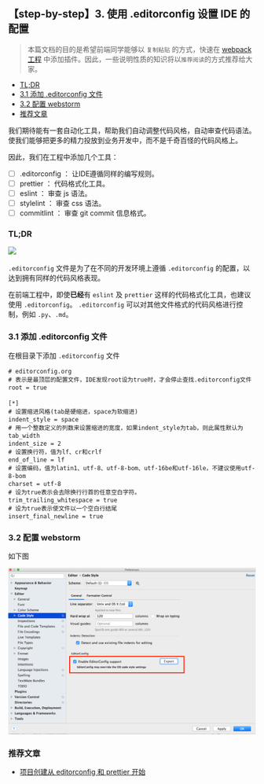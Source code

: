 ## 【step-by-step】3. 使用 .editorconfig 设置 IDE 的配置

> 本篇文档的目的是希望前端同学能够以 `复制粘贴` 的方式，快速在 [webpack 工程](../examples/01-base) 中添加插件。因此，一些说明性质的知识将以`推荐阅读`的方式推荐给大家。

<!-- START doctoc generated TOC please keep comment here to allow auto update -->
<!-- DON'T EDIT THIS SECTION, INSTEAD RE-RUN doctoc TO UPDATE -->

- [TL;DR](#tldr)
- [3.1 添加 .editorconfig 文件](#31-%E6%B7%BB%E5%8A%A0-editorconfig-%E6%96%87%E4%BB%B6)
- [3.2 配置 webstorm](#32-%E9%85%8D%E7%BD%AE-webstorm)
- [推荐文章](#%E6%8E%A8%E8%8D%90%E6%96%87%E7%AB%A0)

<!-- END doctoc generated TOC please keep comment here to allow auto update -->

我们期待能有一套自动化工具，帮助我们自动调整代码风格，自动审查代码语法。使我们能够把更多的精力投放到业务开发中，而不是千奇百怪的代码风格上。

因此，我们在工程中添加几个工具：

- [ ] .editorconfig ： 让IDE遵循同样的编写规则。
- [ ] prettier ： 代码格式化工具。
- [ ] eslint ： 审查 js 语法。
- [ ] stylelint ： 审查 css 语法。
- [ ] commitlint ： 审查 git commit 信息格式。

### TL;DR

![](https://editorconfig.org/logo.png)

`.editorconfig` 文件是为了在不同的开发环境上遵循 `.editorconfig` 的配置，以达到拥有同样的代码风格表现。

在前端工程中，即使**已经**有 `eslint` 及 `prettier` 这样的代码格式化工具，也建议使用 `.editorconfig`。 `.editorconfig` 可以对其他文件格式的代码风格进行控制，例如 `.py`、`.md`。

### 3.1 添加 .editorconfig 文件

在根目录下添加 `.editorconfig` 文件

```shell
# editorconfig.org
# 表示是最顶层的配置文件，IDE发现root设为true时，才会停止查找.editorconfig文件
root = true

[*]
# 设置缩进风格(tab是硬缩进，space为软缩进)
indent_style = space
# 用一个整数定义的列数来设置缩进的宽度，如果indent_style为tab，则此属性默认为tab_width
indent_size = 2
# 设置换行符，值为lf、cr和crlf
end_of_line = lf
# 设置编码，值为latin1、utf-8、utf-8-bom、utf-16be和utf-16le，不建议使用utf-8-bom
charset = utf-8
# 设为true表示会去除换行行首的任意空白字符。
trim_trailing_whitespace = true
# 设为true表示使文件以一个空白行结尾
insert_final_newline = true
```

### 3.2 配置 webstorm

如下图

![](../imgs/webstorm-editorconfig.png)

### 推荐文章

- [项目创建从 editorconfig 和 prettier 开始](https://juejin.im/post/6860440041039069191)
